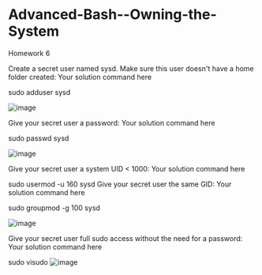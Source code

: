 # Advanced-Bash--Owning-the-System
Homework 6

Create a secret user named sysd. Make sure this user doesn't have a home folder created: Your solution command here

sudo adduser sysd

![image](https://github.com/user-attachments/assets/4ce727e9-e075-41a7-889d-845fee52295d)


Give your secret user a password: Your solution command here

sudo passwd sysd

![image](https://github.com/user-attachments/assets/c8484ac9-f552-4a31-943d-394f14889441)


Give your secret user a system UID < 1000: Your solution command here

sudo usermod -u 160 sysd
Give your secret user the same GID: Your solution command here

sudo groupmod -g 100 sysd

![image](https://github.com/user-attachments/assets/c81edddb-84a0-4721-92e6-6f8201d643fc)


Give your secret user full sudo access without the need for a password: Your solution command here

sudo visudo
![image](https://github.com/user-attachments/assets/0c2a0553-2e1e-43b6-a04d-71cd45d55edf)


